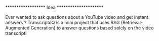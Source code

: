 ****************** Idea *********************

Ever wanted to ask questions about a YouTube video and get instant answers ? TranscriptoQ is a mini project that uses RAG (Retrieval-Augmented Generation) to answer questions based solely on the video transcript!
